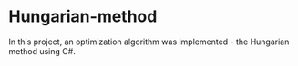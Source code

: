 # Hungarian-method
In this project, an optimization algorithm was implemented - the Hungarian method using C#.
